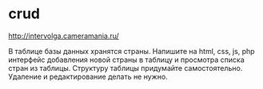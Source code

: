 # crud 
http://intervolga.cameramania.ru/

В таблице базы данных хранятся страны. Напишите на html, css, js, php интерфейс добавления новой страны в таблицу и просмотра списка стран из таблицы.
Структуру таблицы придумайте самостоятельно. Удаление и редактирование делать не нужно.
